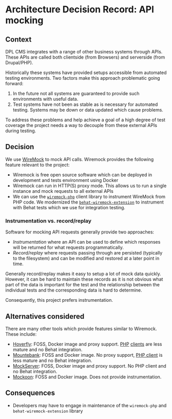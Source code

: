 # Architecture Decision Record: API mocking

## Context

DPL CMS integrates with a range of other business systems through APIs. These
APIs are called both clientside (from Browsers) and serverside (from
Drupal/PHP).

Historically these systems have provided setups accessible from automated
testing environments. Two factors make this approach problematic going forward:

1. In the future not all systems are guaranteed to provide such environments
   with useful data.
2. Test systems have not been as stable as is necessary for automated testing.
   Systems may be down or data updated which cause problems.

To address these problems and help achieve a goal of a high degree of test
coverage the project needs a way to decouple from these external APIs during
testing.

## Decision

We use [WireMock](http://wiremock.org/) to mock API calls. Wiremock provides
the following feature relevant to the project:

- Wiremock is free open source software which can be deployed in development and
  tests environment using Docker
- Wiremock can run in HTTP(S) proxy mode. This allows us to run a single
  instance and mock requests to all external APIs
- We can use the [`wiremock-php`](https://github.com/rowanhill/wiremock-php)
  client library to instrument WireMock from PHP code. We modernized the
  [`behat-wiremock-extension`](https://github.com/danskernesdigitalebibliotek/behat-wiremock-extension/)
  to instrument with Behat tests which we use for integration testing.

### Instrumentation vs. record/replay

Software for mocking API requests generally provide two approaches:

- *Instrumentation* where an API can be used to define which responses will be
  returned for what requests programmatically.
- *Record/replay* where requests passing through are persisted (typically to the
  filesystem) and can be modified and restored at a later point in time.

Generally record/replay makes it easy to setup a lot of mock data quickly.
However, it can be hard to maintain these records as it is not obvious what part
of the data is important for the test and the relationship between the
individual tests and the corresponding data is hard to determine.

Consequently, this project prefers instrumentation.

## Alternatives considered

There are many other tools which provide features similar to Wiremock. These
include:

- [Hoverfly](https://docs.hoverfly.io/en/latest/): FOSS, Docker image and proxy
  support. [PHP](https://github.com/ns3777k/hoverfly-php)
  [clients](https://github.com/pachico/hoverphp) are less mature and no Behat
  integration.
- [Mountebank](http://www.mbtest.org/): FOSS and Docker image. No proxy support,
  [PHP client](https://packagist.org/packages/demyan112rv/mountebank-api-php)
  is less mature and no Behat integration.
- [MockServer](https://www.mock-server.com/): FOSS, Docker image and proxy
  support. No PHP client and no Behat integration.
- [Mockoon](https://mockoon.com/): FOSS and Docker image. Does not provide
  instrumentation.

## Consequences

- Developers may have to engage in maintenance of the `wiremock-php` and
  `behat-wiremock-extension` library
